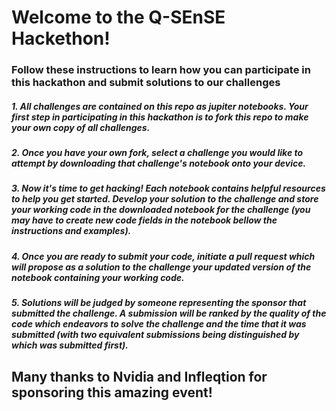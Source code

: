 # Welcome to the Q-SEnSE Hackethon!

### Follow these instructions to learn how you can participate in this hackathon and submit solutions to our challenges

##### 1. All challenges are contained on this repo as jupiter notebooks. Your first step in participating in this hackathon is to fork this repo to make your own copy of all challenges.

##### 2. Once you have your own fork, select a challenge you would like to attempt by downloading that challenge's notebook onto your device.

##### 3. Now it's time to get hacking! Each notebook contains helpful resources to help you get started. Develop your solution to the challenge and store your working code in the downloaded notebook for the challenge (you may have to create new code fields in the notebook bellow the instructions and examples).

##### 4. Once you are ready to submit your code, initiate a pull request which will propose as a solution to the challenge your updated version of the notebook containing your working code.

##### 5. Solutions will be judged by someone representing the sponsor that submitted the challenge. A submission will be ranked by the quality of the code which endeavors to solve the challenge and the time that it was submitted (with two equivalent submissions being distinguished by which was submitted first).
    
## Many thanks to Nvidia and Infleqtion for sponsoring this amazing event!